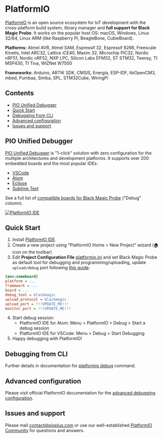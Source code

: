 # PlatformIO

[PlatformIO](https://platformio.org/?utm_source=github&utm_medium=blackmagic) is an open source ecosystem for IoT development with the cross-platform build system, library manager and **full support for Black Magic Probe**. It works on the popular host OS: macOS, Windows, Linux 32/64, Linux ARM (like Raspberry Pi, BeagleBone, CubieBoard).

**Platforms:** Atmel AVR, Atmel SAM, Espressif 32, Espressif 8266, Freescale Kinetis, Intel ARC32, Lattice iCE40, Maxim 32, Microchip PIC32, Nordic nRF51, Nordic nRF52, NXP LPC, Silicon Labs EFM32, ST STM32, Teensy, TI MSP430, TI Tiva, WIZNet W7500

**Frameworks:** Arduino, ARTIK SDK, CMSIS, Energia, ESP-IDF, libOpenCM3, mbed, Pumbaa, Simba, SPL, STM32Cube, WiringPi

## Contents
- [PIO Unified Debugger](#pio-unified-debugger)
- [Quick Start](#quick-start)
- [Debugging from CLI](#debugging-from-cli)
- [Advanced configuration](#advanced-configuration)
- [Issues and support](#issues-and-support)

## PIO Unified Debugger

[PIO Unified Debugger](http://docs.platformio.org/en/latest/plus/debugging.html?utm_source=github&utm_medium=blackmagic) is "1-click" solution with zero configuration for the multiple architectures and development platforms. It supports over 200 embedded boards and the most popular IDEs:

* [VSCode](http://docs.platformio.org/en/latest/ide/vscode.html?utm_source=github&utm_medium=blackmagic#ide-vscode)
* [Atom](http://docs.platformio.org/en/latest/ide/atom.html?utm_source=github&utm_medium=blackmagic#ide-atom)
* [Eclipse](http://docs.platformio.org/en/latest/ide/eclipse.html?utm_source=github&utm_medium=blackmagic#ide-eclipse)
* [Sublime Text](http://docs.platformio.org/en/latest/ide/sublimetext.html?utm_source=github&utm_medium=blackmagic#ide-sublimetext)

See a full list of [compatible boards for Black Magic Probe](http://docs.platformio.org/en/latest/plus/debugging.html?utm_source=github&utm_medium=blackmagic#boards) ("Debug" column).

[![PlatformIO IDE](https://raw.githubusercontent.com/platformio/platformio-docs/develop/_static/ide/vscode/platformio-ide-vscode.png)](https://platformio.org/platformio-ide?utm_source=github&utm_medium=blackmagic)

## Quick Start

1. Install [PlatformIO IDE](https://platformio.org/platformio-ide?utm_source=github&utm_medium=blackmagic).
2. Create a new project using "PlatformIO Home > New Project" wizard (🏠 icon on the toolbar)
3. Edit **Project Configuration File** [platformio.ini](http://docs.platformio.org/en/latest/projectconf.html?utm_source=github&utm_medium=blackmagic) and set Black Magic Probe as default tool for debugging and programming/uploading, update `upload/debug` port following [this guide](https://black-magic.org/usage/gdb-commands.html):

```ini
[env:someboard]
platform = ...
framework = ...
board = ...
debug_tool = blackmagic
upload_protocol = blackmagic
upload_port = !!!UPDATE_ME!!!
monitor_port = !!!UPDATE_ME!!!
```

4. Start debug session:
   * PlatformIO IDE for Atom: Menu > PlatformIO > Debug > Start a debug session
   * PlatformIO IDE for VSCode: Menu > Debug > Start Debugging
5. Happy debugging with PlatformIO!

## Debugging from CLI

Further details in documentation for [platformio debug](http://docs.platformio.org/en/latest/userguide/cmd_debug.html?utm_source=github&utm_medium=blackmagic) command.

## Advanced configuration

Please visit official PlatformIO documentation for the [advanced debugging configuration](http://docs.platformio.org/en/latest/projectconf/section_env_debug.html?utm_source=github&utm_medium=blackmagic).

## Issues and support

Please mail [contact@pioplus.com](mailto:contact@pioplus.com?Subject=PlatformIO%20Unified%20Debugger%20and%20Black%20Magic%20Probe) or use our well-established [PlatformIO Community](https://community.platformio.org?utm_source=github&utm_medium=blackmagic) for questions and answers.
